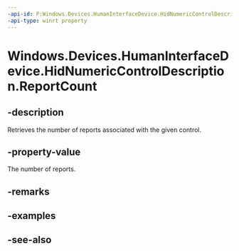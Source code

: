 ```yaml
---
-api-id: P:Windows.Devices.HumanInterfaceDevice.HidNumericControlDescription.ReportCount
-api-type: winrt property
---
```


<!-- Property syntax
public uint ReportCount { get; }
-->

# Windows.Devices.HumanInterfaceDevice.HidNumericControlDescription.ReportCount

## -description
Retrieves the number of reports associated with the given control.

## -property-value
The number of reports.

## -remarks

## -examples

## -see-also
